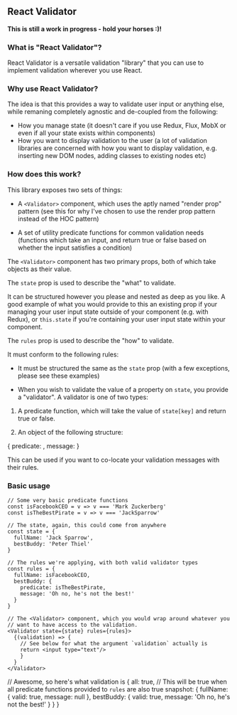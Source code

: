 ## React Validator

**This is still a work in progress - hold your horses :)!**

### What is "React Validator"?

React Validator is a versatile validation "library" that you can use to implement validation wherever you use React.

### Why use React Validator?

The idea is that this provides a way to validate user input or anything else, while remaning completely agnostic and de-coupled from the following:

- How you manage state (it doesn't care if you use Redux, Flux, MobX or even if all your state exists within components)
- How you want to display validation to the user (a lot of validation libraries are concerned with how you want to display validation, e.g. inserting new DOM nodes, adding classes to existing nodes etc)

### How does this work?

This library exposes two sets of things:

- A `<Validator>` component, which uses the aptly named "render prop" pattern (see this for why I've chosen to use the render prop pattern instead of the HOC pattern)

- A set of utility predicate functions for common validation needs (functions which take an input, and return true or false based on whether the input satisfies a condition)

The `<Validator>` component has two primary props, both of which take objects as their value.

The `state` prop is used to describe the "what" to validate.

It can be structured however you please and nested as deep as you like. A good example of what you would provide to this an existing prop if your managing your user input state outside of your component (e.g. with Redux), or `this.state` if you're containing your user input state within your component.

The `rules` prop is used to describe the "how" to validate.

It must conform to the following rules:

- It must be structured the same as the `state` prop (with a few exceptions, please see these examples)

- When you wish to validate the value of a property on `state`, you provide a "validator". A validator is one of two types:

1. A predicate function, which will take the value of `state[key]` and return true or false.

2. An object of the following structure:

{
  predicate: <Function>,
  message: <Any>
}

This can be used if you want to co-locate your validation messages with their rules.

### Basic usage

    // Some very basic predicate functions
    const isFacebookCEO = v => v === 'Mark Zuckerberg' 
    const isTheBestPirate = v => v === 'JackSparrow'

    // The state, again, this could come from anywhere
    const state = {
      fullName: 'Jack Sparrow',
      bestBuddy: 'Peter Thiel'
    }

    // The rules we're applying, with both valid validator types
    const rules = {
      fullName: isFacebookCEO,
      bestBuddy: {
        predicate: isTheBestPirate,
        message: 'Oh no, he's not the best!'
      }
    }

    // The <Validator> component, which you would wrap around whatever you
    // want to have access to the validation.
    <Validator state={state} rules={rules}>
      {(validation) => {
        // See below for what the argument `validation` actually is
        return <input type="text"/>
        }
      }
    </Validator>


// Awesome, so here's what validation is
    {
      all: true, // This will be true when all predicate functions provided to `rules` are also true
      snapshot: {
        fullName: { valid: true, message: null },
        bestBuddy: { valid: true, message: 'Oh no, he's not the best!' }
      }
    }
